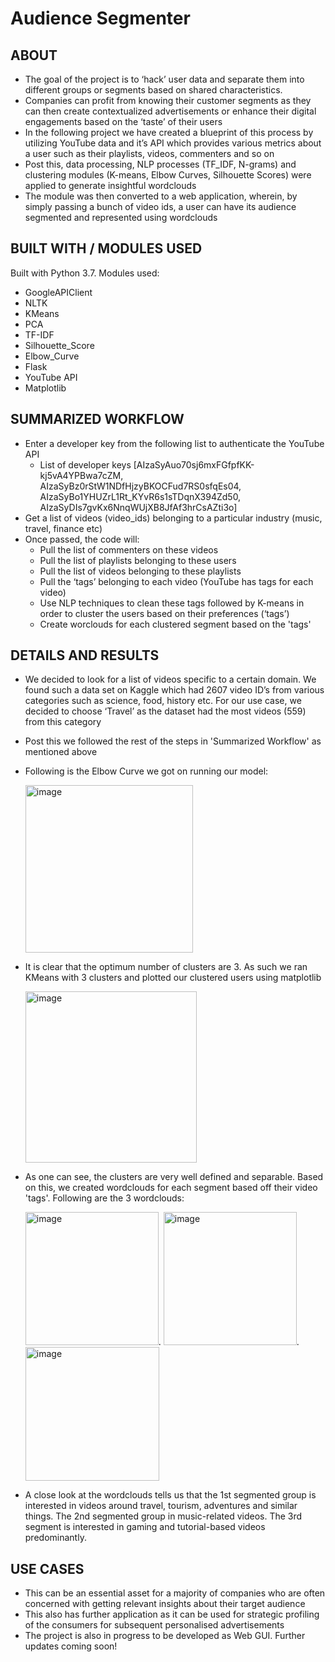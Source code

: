 # Audience Segmenter

## ABOUT

- The goal of the project is to ‘hack’ user data and separate them into different groups or segments based on shared characteristics. 
- Companies can profit from knowing their customer segments as they can then create contextualized advertisements or enhance their digital engagements based on the ‘taste’ of their users
- In the following project we have created a blueprint of this process by utilizing YouTube data and it’s API which provides various metrics about a user such as their playlists, videos, commenters and so on
- Post this, data processing, NLP processes (TF_IDF, N-grams) and clustering modules (K-means, Elbow Curves, Silhouette Scores) were applied to generate insightful wordclouds
- The module was then converted to a web application, wherein, by simply passing a bunch of video ids, a user can have its audience segmented and represented using wordclouds

## BUILT WITH / MODULES USED

Built with Python 3.7. Modules used:
 - GoogleAPIClient
 - NLTK
 - KMeans
 - PCA
 - TF-IDF
 - Silhouette_Score
 - Elbow_Curve
 - Flask
 - YouTube API
 - Matplotlib

## SUMMARIZED WORKFLOW

- Enter a developer key from the following list to authenticate the YouTube API
   - List of developer keys [AIzaSyAuo70sj6mxFGfpfKK-kj5vA4YPBwa7cZM, AIzaSyBz0rStW1NDfHjzyBKOCFud7RS0sfqEs04, 
                         AIzaSyBo1YHUZrL1Rt_KYvR6s1sTDqnX394Zd50, AIzaSyDIs7gvKx6NnqWUjXB8JfAf3hrCsAZti3o]
- Get a list of videos (video_ids) belonging to a particular industry (music, travel, finance etc)
- Once passed, the code will: 
   - Pull the list of commenters on these videos
   - Pull the list of playlists belonging to these users
   - Pull the list of videos belonging to these playlists
   - Pull the ‘tags’ belonging to each video (YouTube has tags for each video)
   - Use NLP techniques to clean these tags followed by K-means in order to cluster the users based on their preferences (‘tags’)
   - Create worclouds for each clustered segment based on the 'tags'


## DETAILS AND RESULTS

- We decided to look for a list of videos specific to a certain domain. We found such a data set on Kaggle which had 2607 video ID’s from various categories such as science, food, history etc. For our use case, we decided to choose ‘Travel’ as the dataset had the most videos (559) from this category
- Post this we followed the rest of the steps in 'Summarized Workflow' as mentioned above

- Following is the Elbow Curve we got on running our model: 

  <img width="268" alt="image" src="https://user-images.githubusercontent.com/69982245/172291120-c2f2efe6-2c8c-40ee-a33d-1e424b2c6e49.png">

- It is clear that the optimum number of clusters are 3. As such we ran KMeans with 3 clusters and plotted our clustered users using matplotlib

  <img width="274" alt="image" src="https://user-images.githubusercontent.com/69982245/172291203-cffa9c6c-551c-473b-b28b-838e66ae0b26.png">

- As one can see, the clusters are very well defined and separable. Based on this, we created wordclouds for each segment based off their video 'tags'. Following are the 3 wordclouds:

  <img width="213" alt="image" src="https://user-images.githubusercontent.com/69982245/172291357-e8795d75-6ce3-464f-9b88-5edfbadb51ee.png">. <img width="213" alt="image" src="https://user-images.githubusercontent.com/69982245/172291370-4fe0e8af-0a8b-477f-9d69-df61e70a07f3.png">. <img width="214" alt="image" src="https://user-images.githubusercontent.com/69982245/172291378-74493106-72a0-4a1f-acad-c7390db8cdd3.png">

- A close look at the wordclouds tells us that the 1st segmented group is interested in videos around travel, tourism, adventures and similar things. The 2nd segmented group in music-related videos. The 3rd segment is interested in gaming and tutorial-based videos predominantly.


## USE CASES
 - This can be an essential asset for a majority of companies who are often concerned with getting relevant insights about their target audience
 - This also has further application as it can be used for strategic profiling of the consumers for subsequent personalised advertisements
 - The project is also in progress to be developed as Web GUI. Further updates coming soon!
